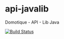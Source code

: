 # api-javalib
Domotique - API - Lib Java

[![Build Status](https://travis-ci.org/antoine-aumjaud/api-javalib.svg?branch=master)](https://travis-ci.org/antoine-aumjaud/api-javalib)
